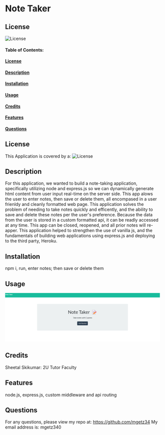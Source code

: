 # Note Taker

## License

![License](https://img.shields.io/badge/license-MIT-green)

#### Table of Contents:

#### [License](#license)

#### [Description](#description)

#### [Installation](#installation)

#### [Usage](#usage)

#### [Credits](#credits)

#### [Features](#features)

#### [Questions](#questions)

## License

This Application is covered by a: ![License](https://img.shields.io/badge/license-MIT-green)

## Description

For this application, we wanted to build a note-taking application, specifically utilizing node and express.js so we can dynamically generate html content from user input real-time on the server side. This app alows the user to enter notes, then save or delete them, all encompased in a user frienldy and cleanly formatted web page. This application solves the problem of needing to take notes quickly and efficently, and the ability to save and delete these notes per the user's preference. Because the data from the user is stored in a custom formatted api, it can be readly accessed at any time. This app can be closed, reopened, and all prior notes will re-apper. This application helped to strengthen the use of vanilla js, and the fundamentals of building web applications using express.js and deploying to the third party, Heroku.

## Installation

npm i, run, enter notes; then save or delete them

## Usage

![home screen](./assets/images/Screenshot%202022-11-29%20213234.png)

## Credits

Sheetal Skikumar: 2U Tutor Faculty

## Features

node.js, express.js, custom middleware and api routing

## Questions

For any questions, please view my repo at: https://github.com/mgetz34
My email address is: mgetz340
